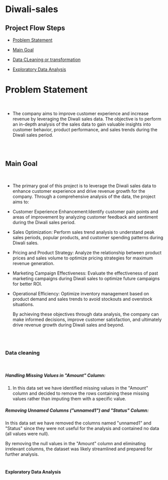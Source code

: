 # Diwali-sales

## Project Flow Steps 


* <p><a href="#link1">Problem Statement</a></p>
* <p><a href="#link2">Main Goal</a></p>
* <p><a href="#link3">Data CLeaning or transformation</a></p>
* <p><a href="#link4">Exploratory Data Analysis</a></p>

# <h1 id="link1">Problem Statement</h2>
<br>

+ The company aims to improve customer experience and increase revenue by leveraging the Diwali sales data. The objective is to perform an in-depth analysis of the sales data to gain valuable insights into customer behavior, product performance, and sales trends during the Diwali sales period.
<br>

# <h2 id="link2">Main Goal</h2>
<br>

+ The primary goal of this project is to leverage the Diwali sales data to enhance customer experience and drive revenue growth for the company. Through a comprehensive analysis of the data, the project aims to:

+ Customer Experience Enhancement:Identify customer pain points and areas of improvement by analyzing customer feedback and sentiment during the Diwali sales period.
+ Sales Optimization: Perform sales trend analysis to understand peak sales periods, popular products, and customer spending patterns during Diwali sales.
+ Pricing and Product Strategy: Analyze the relationship between product prices and sales volume to optimize pricing strategies for maximum revenue generation.
+ Marketing Campaign Effectiveness: Evaluate the effectiveness of past marketing campaigns during Diwali sales to optimize future campaigns for better ROI.
+ Operational Efficiency: Optimize inventory management based on product demand and sales trends to avoid stockouts and overstock situations.

  By achieving these objectives through data analysis, the company can make informed decisions, improve customer satisfaction, and ultimately drive revenue growth during Diwali sales and beyond.

  <br>
# <h3 id="link3"> Data cleaning</h3>
<br>

##### Handling Missing Values in "Amount" Column:

1) In this data set we have identified missing values in the "Amount" column and decided to remove the rows containing these missing values rather than imputing them with a specific value.
   
##### Removing Unnamed Columns ("unnamed1") and "Status" Column:
In this data set we have removed the columns named "unnamed1" and "Status" since they were not useful for the analysis and contained no data (all values were null).

By removing the null values in the "Amount" column and eliminating irrelevant columns, the dataset was likely streamlined and prepared for further analysis.


# <h4 id="link4"> Exploratory Data Analysis</h4>
